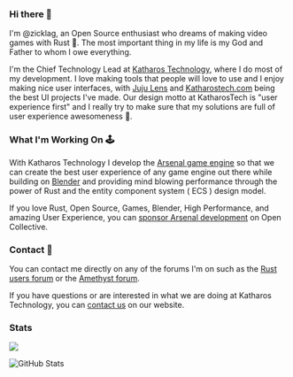 ### Hi there 👋

I'm @zicklag, an Open Source enthusiast who dreams of making video games with Rust 🦀. The most important thing in my life is my God and Father to whom I owe everything.

I'm the Chief Technology Lead at [Katharos Technology](https://katharostech.com/), where I do most of my development. I love making tools that people will love to use and I enjoy making nice user interfaces, with [Juju Lens](https://github.com/katharostech/juju-lens) and [Katharostech.com](https://katharostech.com) being the best UI projects I've made. Our design motto at KatharosTech is "user experience first" and I really try to make sure that my solutions are full of user experience awesomeness 🙂.

### What I'm Working On 🕹

With Katharos Technology I develop the [Arsenal game engine](https://github.com/katharostech/arsenal) so that we can create the best user experience of any game engine out there while building on [Blender](https://blender.org) and providing mind blowing performance through the power of Rust and the entity component system ( ECS ) design model.

If you love Rust, Open Source, Games, Blender, High Performance, and amazing User Experience, you can [sponsor Arsenal development](https://opencollective.com/arsenal) on Open Collective.
 
 ### Contact 📨

You can contact me directly on any of the forums I'm on such as the [Rust users forum](https://users.rust-lang.org/u/zicklag/summary) or the [Amethyst forum](https://community.amethyst.rs/u/zicklag/summary).

If you have questions or are interested in what we are doing at Katharos Technology, you can [contact us](https://katharostech.com/contact) on our website.

<!--
**zicklag/zicklag** is a ✨ _special_ ✨ repository because its `README.md` (this file) appears on your GitHub profile.

Here are some ideas to get you started:

- 🔭 I’m currently working on ...
- 🌱 I’m currently learning ...
- 👯 I’m looking to collaborate on ...
- 🤔 I’m looking for help with ...
- 💬 Ask me about ...
- 📫 How to reach me: ...
- 😄 Pronouns: ...
- ⚡ Fun fact: ...
-->

### Stats

![](https://komarev.com/ghpvc/?username=iamazy&color=dc143c)

![GitHub Stats](https://github-readme-stats.vercel.app/api?username=zicklag&show_icons=true)

